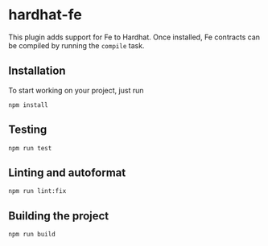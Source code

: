 # hardhat-fe

This plugin adds support for Fe to Hardhat. Once installed, Fe contracts can be compiled by running the `compile` task.

## Installation

To start working on your project, just run

```
npm install
```

## Testing

```
npm run test
```

## Linting and autoformat

```
npm run lint:fix
```

## Building the project

```
npm run build
```
